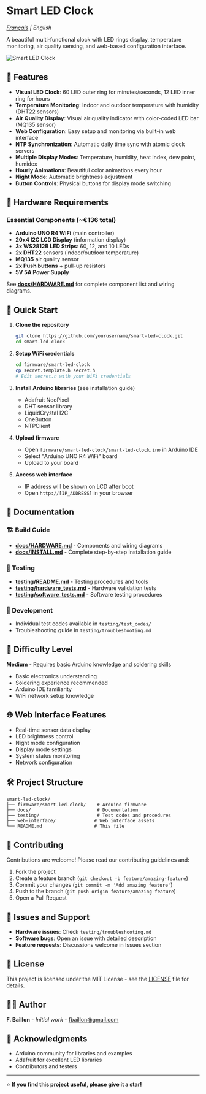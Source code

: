 # Smart LED Clock

*[Français](README_FR.md) | English*

A beautiful multi-functional clock with LED rings display, temperature monitoring, air quality sensing, and web-based configuration interface.

![Smart LED Clock](docs/images/smart-led-clock-main.jpg)

## 🌟 Features

- **Visual LED Clock**: 60 LED outer ring for minutes/seconds, 12 LED inner ring for hours
- **Temperature Monitoring**: Indoor and outdoor temperature with humidity (DHT22 sensors)
- **Air Quality Display**: Visual air quality indicator with color-coded LED bar (MQ135 sensor)
- **Web Configuration**: Easy setup and monitoring via built-in web interface
- **NTP Synchronization**: Automatic daily time sync with atomic clock servers
- **Multiple Display Modes**: Temperature, humidity, heat index, dew point, humidex
- **Hourly Animations**: Beautiful color animations every hour
- **Night Mode**: Automatic brightness adjustment
- **Button Controls**: Physical buttons for display mode switching

## 🔧 Hardware Requirements

### Essential Components (~€136 total)
- **Arduino UNO R4 WiFi** (main controller)
- **20x4 I2C LCD Display** (information display)
- **3x WS2812B LED Strips**: 60, 12, and 10 LEDs
- **2x DHT22** sensors (indoor/outdoor temperature)
- **MQ135** air quality sensor
- **2x Push buttons** + pull-up resistors
- **5V 5A Power Supply**

See [**docs/HARDWARE.md**](docs/HARDWARE.md) for complete component list and wiring diagrams.

## 🚀 Quick Start

1. **Clone the repository**
   ```bash
   git clone https://github.com/yourusername/smart-led-clock.git
   cd smart-led-clock
   ```

2. **Setup WiFi credentials**
   ```bash
   cd firmware/smart-led-clock
   cp secret.template.h secret.h
   # Edit secret.h with your WiFi credentials
   ```

3. **Install Arduino libraries** (see installation guide)
   - Adafruit NeoPixel
   - DHT sensor library
   - LiquidCrystal I2C
   - OneButton
   - NTPClient

4. **Upload firmware**
   - Open `firmware/smart-led-clock/smart-led-clock.ino` in Arduino IDE
   - Select "Arduino UNO R4 WiFi" board
   - Upload to your board

5. **Access web interface**
   - IP address will be shown on LCD after boot
   - Open `http://[IP_ADDRESS]` in your browser

## 📖 Documentation

### 🏗️ Build Guide
- [**docs/HARDWARE.md**](docs/HARDWARE.md) - Components and wiring diagrams
- [**docs/INSTALL.md**](docs/INSTALL.md) - Complete step-by-step installation guide

### 🧪 Testing
- [**testing/README.md**](testing/README.md) - Testing procedures and tools
- [**testing/hardware_tests.md**](testing/hardware_tests.md) - Hardware validation tests
- [**testing/software_tests.md**](testing/software_tests.md) - Software testing procedures

### 🔧 Development
- Individual test codes available in `testing/test_codes/`
- Troubleshooting guide in `testing/troubleshooting.md`

## 🎯 Difficulty Level

**Medium** - Requires basic Arduino knowledge and soldering skills
- Basic electronics understanding
- Soldering experience recommended
- Arduino IDE familiarity
- WiFi network setup knowledge

## 🌐 Web Interface Features

- Real-time sensor data display
- LED brightness control
- Night mode configuration
- Display mode settings
- System status monitoring
- Network configuration

## 🛠️ Project Structure

```
smart-led-clock/
├── firmware/smart-led-clock/    # Arduino firmware
├── docs/                        # Documentation
├── testing/                     # Test codes and procedures
├── web-interface/              # Web interface assets
└── README.md                   # This file
```

## 🤝 Contributing

Contributions are welcome! Please read our contributing guidelines and:

1. Fork the project
2. Create a feature branch (`git checkout -b feature/amazing-feature`)
3. Commit your changes (`git commit -m 'Add amazing feature'`)
4. Push to the branch (`git push origin feature/amazing-feature`)
5. Open a Pull Request

## 🐛 Issues and Support

- **Hardware issues**: Check `testing/troubleshooting.md`
- **Software bugs**: Open an issue with detailed description
- **Feature requests**: Discussions welcome in Issues section

## 📄 License

This project is licensed under the MIT License - see the [LICENSE](LICENSE) file for details.

## 👨‍💻 Author

**F. Baillon** - *Initial work* - fbaillon@gmail.com

## 🙏 Acknowledgments

- Arduino community for libraries and examples
- Adafruit for excellent LED libraries
- Contributors and testers

---

⭐ **If you find this project useful, please give it a star!**